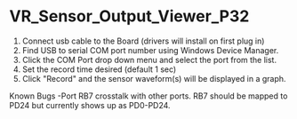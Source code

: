 # VR_Sensor_Output_Viewer_P32
1. Connect usb cable to the Board (drivers will install on first plug in)
2. Find USB to serial COM port number using Windows Device Manager.
3. Click the COM Port drop down menu and select the port from the list.
4. Set the record time desired (default 1 sec)
5. Click \"Record\" and the sensor waveform(s) will be displayed in a graph.


Known Bugs
-Port RB7 crosstalk with other ports. RB7 should be mapped to PD24 but currently shows up as PD0-PD24.

